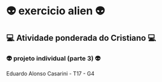 # 👽 exercicio alien 👽
## 💻 Atividade ponderada do Cristiano 💻
### 👽 projeto individual (parte 3) 👽

Eduardo Alonso Casarini - T17 - G4
